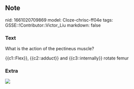 ## Note
nid: 1661020709869
model: Cloze-chrisc-ff04e
tags: GSSE::!Contributor::Victor_Liu
markdown: false

### Text
What is the action of the pectineus muscle?
<div>
  {{c1::Flex}}, {{c2::adduct}} and {{c3::internally}} rotate femur
</div>

### Extra
<img src="vaES39uEJjYbb5F0tkxhDA_WSz1YLHvfG_M._pectineus_NN_1.png">
